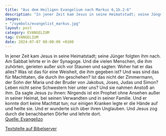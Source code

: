 ```yaml
---
title: "Aus dem Heiligen Evangelium nach Markus 6,1b.2-6"
description: "In jener Zeit kam Jesus in seine Heimatstadt; seine Jünger folgten ihm nach. Am Sabbat lehrte er in der Synagoge. Und die vielen Menschen, die ihm zuhörten, gerieten außer sich vor Staunen und sagten: Woher hat er das alles? Was ist das für eine Weisheit, die ihm gegeben ist? Und...."
images:
- "/symbols/evangelist_markus.jpg"
layout: post
category: EVANGELIUM
tag: EVANGELIUM
date: 2024-07-07 08:00:00 +0100
---
```

In jener Zeit kam Jesus in seine Heimatstadt; seine Jünger folgten ihm nach.
Am Sabbat lehrte er in der Synagoge. Und die vielen Menschen, die ihm zuhörten, gerieten außer sich vor Staunen und sagten: Woher hat er das alles? Was ist das für eine Weisheit, die ihm gegeben ist? Und was sind das für Machttaten, die durch ihn geschehen?
Ist das nicht der Zimmermann, der Sohn der Maria und der Bruder von Jakobus, Joses, Judas und Simon? Leben nicht seine Schwestern hier unter uns? Und sie nahmen Anstoß an ihm.<!--more-->
Da sagte Jesus zu ihnen: Nirgends ist ein Prophet ohne Ansehen außer in seiner Heimat, bei seinen Verwandten und in seiner Familie.
Und er konnte dort keine Machttat tun; nur einigen Kranken legte er die Hände auf und heilte sie.
Und er wunderte sich über ihren Unglauben. Und Jesus zog durch die benachbarten Dörfer und lehrte dort.<br>
[Quelle: Evangelizo](https://evangeliumtagfuertag.org/DE/gospel)

[Textstelle auf Bibelserver](https://www.bibleserver.com/EU/Markus6,1b.2-6)
